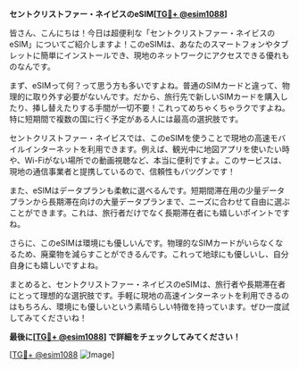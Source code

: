 **セントクリストファー・ネイビスのeSIM[[TG💪+ @esim1088](https://t.me/s/esim1088)]**

皆さん、こんにちは！今日は超便利な「セントクリストファー・ネイビスのeSIM」についてご紹介しますよ！このeSIMは、あなたのスマートフォンやタブレットに簡単にインストールでき、現地のネットワークにアクセスできる優れものなんです。

まず、eSIMって何？って思う方も多いですよね。普通のSIMカードと違って、物理的に取り外す必要がないんです。だから、旅行先で新しいSIMカードを購入したり、挿し替えたりする手間が一切不要！これってめちゃくちゃラクですよね。特に短期間で複数の国に行く予定がある人には最高の選択肢です。

セントクリストファー・ネイビスでは、このeSIMを使うことで現地の高速モバイルインターネットを利用できます。例えば、観光中に地図アプリを使いたい時や、Wi-Fiがない場所での動画視聴など、本当に便利ですよ。このサービスは、現地の通信事業者と提携しているので、信頼性もバツグンです！

また、eSIMはデータプランも柔軟に選べるんです。短期間滞在用の少量データプランから長期滞在向けの大量データプランまで、ニーズに合わせて自由に選ぶことができます。これは、旅行者だけでなく長期滞在者にも嬉しいポイントですね。

さらに、このeSIMは環境にも優しいんです。物理的なSIMカードがいらなくなるため、廃棄物を減らすことができるんです。これって地球にも優しいし、自分自身にも嬉しいですよね。

まとめると、セントクリストファー・ネイビスのeSIMは、旅行者や長期滞在者にとって理想的な選択肢です。手軽に現地の高速インターネットを利用できるのはもちろん、環境にも優しいという素晴らしい特徴を持っています。ぜひ一度試してみてくださいね！

**最後に[[TG💪+ @esim1088](https://t.me/s/esim1088)] で詳細をチェックしてみてください！**

[[TG💪+ @esim1088](https://t.me/s/esim1088) ![Image](https://i.postimg.cc/Y0z9fWf4/image.png)]